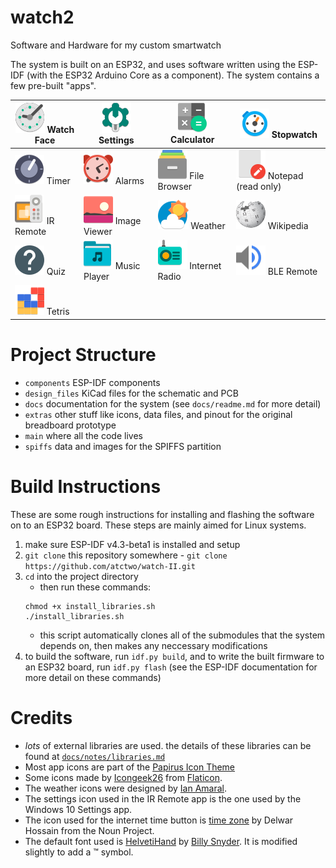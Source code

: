 # watch2

Software and Hardware for my custom smartwatch

The system is built on an ESP32, and uses software written using the ESP-IDF (with the ESP32 Arduino Core as a component).  The system contains a few pre-built "apps".

| ![](extras/icons/watch.png) Watch Face            | ![](extras/icons/settings.png) Settings           | ![](extras/icons/calculator.png) Calculator       |![](extras/icons/stopwatch.png) Stopwatch          |
|---------------------------------------------------|---------------------------------------------------|---------------------------------------------------|---------------------------------------------------|
| ![](extras/icons/timer.png) Timer                 | ![](extras/icons/alarms.png) Alarms               | ![](extras/icons/file_browser.png) File Browser   | ![](extras/icons/notepad.png) Notepad (read only) |
| ![](extras/icons/ir_remote.png) IR Remote         | ![](extras/icons/image_viewer.png) Image Viewer   | ![](extras/icons/weather.png) Weather             | ![](extras/icons/wikipedia.png) Wikipedia         |
| ![](extras/icons/quiz.png) Quiz                   | ![](extras/icons/music_player.png) Music Player   | ![](extras/icons/radio.png) Internet Radio        | ![](extras/icons/ble_remote.png) BLE Remote       |
| ![](extras/icons/ltris.png) Tetris                |                                                   |                                                   |                                                   |

# Project Structure

- `components` ESP-IDF components
- `design_files` KiCad files for the schematic and PCB
- `docs` documentation for the system (see `docs/readme.md` for more detail)
- `extras` other stuff like icons, data files, and pinout for the original breadboard prototype
- `main` where all the code lives
- `spiffs` data and images for the SPIFFS partition

# Build Instructions

These are some rough instructions for installing and flashing the software on to an ESP32 board.  These steps are mainly aimed for Linux systems.

1. make sure ESP-IDF v4.3-beta1 is installed and setup
2. `git clone` this repository somewhere - `git clone https://github.com/atctwo/watch-II.git`
3. `cd` into the project directory
    - then run these commands:
    ```
    chmod +x install_libraries.sh
    ./install_libraries.sh
    ```
    - this script automatically clones all of the submodules that the system depends on, then makes any neccessary modifications
4. to build the software, run `idf.py build`, and to write the built firmware to an ESP32 board, run `idf.py flash` (see the ESP-IDF documentation for more detail on these commands)

# Credits
- *lots* of external libraries are used.  the details of these libraries can be found at [`docs/notes/libraries.md`](docs/notes/libraries.md)
- Most app icons are part of the [Papirus Icon Theme](https://github.com/PapirusDevelopmentTeam/papirus-icon-theme)
- Some icons made by [Icongeek26](https://www.flaticon.com/authors/icongeek26) from [Flaticon](https://www.flaticon.com/).
- The weather icons were designed by [Ian Amaral](https://dribbble.com/shots/5446697-Material-Design-inspired-weather-icons).
- The settings icon used in the IR Remote app is the one used by the Windows 10 Settings app.
- The icon used for the internet time button is [time zone](https://thenounproject.com/term/time-zone/2406165/) by Delwar Hossain from the Noun Project.
- The default font used is [HelvetiHand](https://www.dafont.com/helvetihand.font) by [Billy Snyder](https://www.dafont.com/billy-snyder.d4452).  It is modified slightly to add a ™ symbol.
